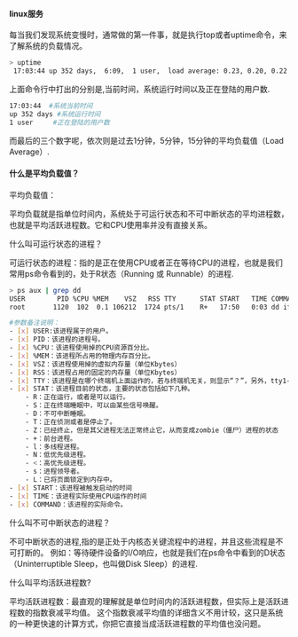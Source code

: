 #### linux服务

每当我们发现系统变慢时，通常做的第一件事，就是执行top或者uptime命令，来了解系统的负载情况。

```bash
> uptime
 17:03:44 up 352 days,  6:09,  1 user,  load average: 0.23, 0.20, 0.22
```
上面命令行中打出的分别是,当前时间，系统运行时间以及正在登陆的用户数.
```bash
17:03:44  #系统当前时间
up 352 days #系统运行时间
1 user     #正在登陆的用户数
```

而最后的三个数字呢，依次则是过去1分钟，5分钟，15分钟的平均负载值（Load Average）.

#### 什么是平均负载值？

平均负载值：

平均负载就是指单位时间内，系统处于可运行状态和不可中断状态的平均进程数，也就是平均活跃进程数。它和CPU使用率并没有直接关系。

什么叫可运行状态的进程？

可运行状态的进程：指的是正在使用CPU或者正在等待CPU的进程，也就是我们常用ps命令看到的，处于R状态（Running 或 Runnable）的进程.

```bash
> ps aux | grep dd
USER        PID %CPU %MEM    VSZ   RSS TTY      STAT START   TIME COMMAND
root       1120  102  0.1 106212  1724 pts/1    R+   17:50   0:03 dd if=/dev/zero of=/tmp/test bs=1M count=1000

#参数备注说明：
- [x] USER:该进程属于的用户。
- [x] PID：该进程的进程号。
- [x] %CPU：该进程使用掉的CPU资源百分比。
- [x] %MEM：该进程所占用的物理内存百分比。
- [x] VSZ：该进程使用掉的虚拟内存量（单位Kbytes）
- [x] RSS：该进程占用的固定的内存量（单位Kbytes）
- [x] TTY：该进程是在哪个终端机上面运作的，若与终端机无关，则显示“？”，另外，tty1-tty6是本机上面的登入者进程，若为pts/0等，则表示为由网络连接进主机的进程。
- [x] STAT：该进程目前的状态，主要的状态包括如下几种。
    - R：正在运行，或者是可以运行。
    - S：正在终端睡眠中，可以由某些信号唤醒。
    - D：不可中断睡眠。
    - T：正在侦测或者是停止了。
    - Z：已经终止，但是其父进程无法正常终止它，从而变成zombie（僵尸）进程的状态
    - +：前台进程。
    - l：多线程进程。
    - N：低优先级进程。
    - <：高优先级进程。
    - s：进程领导者。
    - L：已将页面锁定到内存中。
- [x] START：该进程被触发启动的时间
- [x] TIME：该进程实际使用CPU运作的时间
- [x] COMMAND：该进程的实际命令。
```

什么叫不可中断状态的进程？

不可中断状态的进程,指的是正处于内核态关键流程中的进程，并且这些流程是不可打断的。
例如：等待硬件设备的I/O响应，也就是我们在ps命令中看到的D状态（Uninterruptible Sleep，也叫做Disk Sleep）的进程.

什么叫平均活跃进程数?


平均活跃进程数：最直观的理解就是单位时间内的活跃进程数，但实际上是活跃进程数的指数衰减平均值。
这个指数衰减平均值的详细含义不用计较，这只是系统的一种更快速的计算方式，你把它直接当成活跃进程数的平均值也没问题。 
 